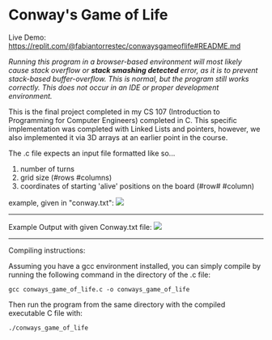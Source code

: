 # Conway's Game of Life

Live Demo: https://replit.com/@fabiantorrestec/conwaysgameoflife#README.md

_Running this program in a browser-based environment will most likely cause stack overflow or ***stack smashing detected*** error, as it is to prevent stack-based buffer-overflow. This is normal, but the program still works correctly. This does not occur in an IDE or proper development environment._

This is the final project completed in my CS 107 (Introduction to Programming for Computer Engineers) completed in C.
This specific implementation was completed with Linked Lists and pointers, however, we also implemented it via 3D arrays at an earlier point in the course.

The .c file expects an input file formatted like so...

1) number of turns
2) grid size (#rows #columns)
3) coordinates of starting 'alive' positions on the board (#row# #column)

example, given in "conway.txt": 
![](https://i.imgur.com/FAS1lz1.png)

----------------------


Example Output with given Conway.txt file:
![](https://i.imgur.com/FIgFDPq.png)

----------------------
Compiling instructions:

Assuming you have a gcc environment installed, you can simply compile by running the following command in the directory of the .c file:


    gcc conways_game_of_life.c -o conways_game_of_life

Then run the program from the same directory with the compiled executable C file with:
    
    ./conways_game_of_life

